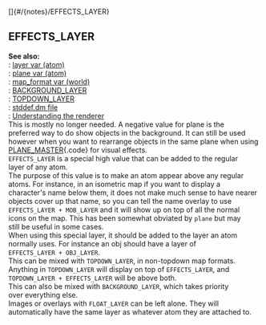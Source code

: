 []{#/{notes}/EFFECTS_LAYER}    
## EFFECTS_LAYER    
**See also:**    
:   [layer var (atom)](/ref/atom/var/layer)    
:   [plane var (atom)](/ref/atom/var/plane)    
:   [map_format var (world)](/ref/world/var/map_format)    
:   [BACKGROUND_LAYER](/ref/%7Bnotes%7D/BACKGROUND_LAYER)    
:   [TOPDOWN_LAYER](/ref/%7Bnotes%7D/TOPDOWN_LAYER)    
:   [stddef.dm file](/ref/%7B%7Bappendix%7D%7D/stddef%2edm)    
:   [Understanding the renderer](/ref/%7Bnotes%7D/renderer)    
This is mostly no longer needed. A negative value for plane is the    
preferred way to do show objects in the background. It can still be used    
however when you want to rearrange objects in the same plane when using    
[PLANE_MASTER](/ref/atom/var/appearance_flags){.code} for visual effects.    
`EFFECTS_LAYER` is a special high value that can be added to the regular    
layer of any atom.    
The purpose of this value is to make an atom appear above any regular    
atoms. For instance, in an isometric map if you want to display a    
character\'s name below them, it does not make much sense to have nearer    
objects cover up that name, so you can tell the name overlay to use    
`EFFECTS_LAYER + MOB_LAYER` and it will show up on top of all the normal    
icons on the map. This has been somewhat obviated by `plane` but may    
still be useful in some cases.    
When using this special layer, it should be added to the layer an atom    
normally uses. For instance an obj should have a layer of    
`EFFECTS_LAYER + OBJ_LAYER`.    
This can be mixed with `TOPDOWN_LAYER`, in non-topdown map formats.    
Anything in `TOPDOWN_LAYER` will display on top of `EFFECTS_LAYER`, and    
`TOPDOWN_LAYER + EFFECTS_LAYER` will be above both.    
This can also be mixed with `BACKGROUND_LAYER`, which takes priority    
over everything else.    
Images or overlays with `FLOAT_LAYER` can be left alone. They will    
automatically have the same layer as whatever atom they are attached to.  